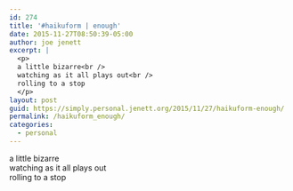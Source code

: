 ```yaml
---
id: 274
title: '#haikuform | enough'
date: 2015-11-27T08:50:39-05:00
author: joe jenett
excerpt: |
  <p>
  a little bizarre<br />
  watching as it all plays out<br />
  rolling to a stop
  </p>
layout: post
guid: https://simply.personal.jenett.org/2015/11/27/haikuform-enough/
permalink: /haikuform_enough/
categories:
  - personal
---
```

a little bizarre  
watching as it all plays out  
rolling to a stop